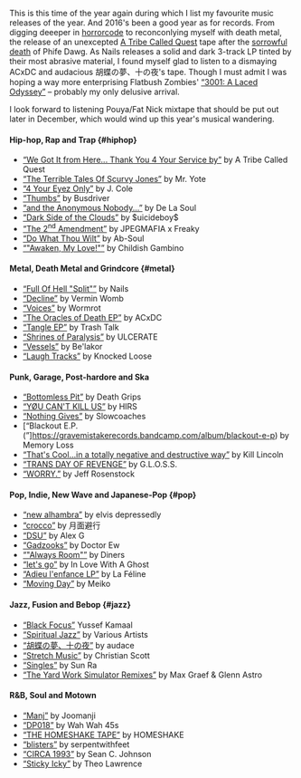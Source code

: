 This is this time of the year again during which I list my favourite music releases of the year. And 2016's been a good year as for records. From digging deeeper in [horrorcode](https://en.wikipedia.org/wiki/Horrorcore) to reconconlying myself with death metal, the release of an unexcepted [A Tribe Called Quest](https://en.wikipedia.org/wiki/A_Tribe_Called_Quest) tape after the [sorrowful death]((http://www.rollingstone.com/music/news/a-tribe-called-quests-phife-dawg-dead-at-45-20160323)) of Phife Dawg.
As Nails releases a solid and dark 3-track LP tinted by their most abrasive material, I found myself glad to listen to a dismaying ACxDC and audacious 胡蝶の夢、十の夜's tape. Though I must admit I was hoping a way more enterprising Flatbush Zombies' [“3001: A Laced Odyssey”](https://itunes.apple.com/us/album/3001-a-laced-odyssey/id1078051629) &ndash; probably my only delusive arrival.

I look forward to listening Pouya/Fat Nick mixtape that should be put out later in December, which would wind up this year's musical wandering.

#### Hip-hop, Rap and Trap {#hiphop}
* [“We Got It from Here... Thank You 4 Your Service by”](https://itunes.apple.com/us/artist/a-tribe-called-quest/id1587965) by A Tribe Called Quest
* [“The Terrible Tales Of Scurvy Jones”](https://flyhighsociety.bandcamp.com/album/mr-yote-the-terrible-tales-of-scurvy-jones) by Mr. Yote
* [“4 Your Eyez Only”](https://itunes.apple.com/us/album/4-your-eyez-only/id1181531244) by J. Cole
* [“Thumbs”](https://itunes.apple.com/us/album/thumbs/id1051982882) by Busdriver
* [“and the Anonymous Nobody...”](https://itunes.apple.com/us/album/and-the-anonymous-nobody.../id1114903637) by De La Soul
* [“Dark Side of the Clouds”](https://suicideboys.bandcamp.com/album/dark-side-of-the-clouds) by \$uicideboy\$
* [“The 2<sup>nd</sup> Amendment”](https://jpegmafia.bandcamp.com/album/the-2nd-amendment) by JPEGMAFIA x Freaky
* [“Do What Thou Wilt”](https://itunes.apple.com/us/album/do-what-thou-wilt./id1182583589) by Ab-Soul
* [“"Awaken, My Love!"”](https://itunes.apple.com/us/album/awaken-my-love!/id1173655524) by Childish Gambino

#### Metal, Death Metal and Grindcore {#metal}
* [“Full Of Hell "Split"”](https://deathwishinc.com/products/nails-full-of-hell-split) by Nails
* [“Decline”](https://verminwomb.bandcamp.com/album/decline) by Vermin Womb
* [“Voices”](https://wormrot.bandcamp.com/album/voices) by Wormrot
* [“The Oracles of Death EP”](https://acxdc.bandcamp.com/album/the-oracles-of-death-ep) by ACxDC
* [“Tangle EP”](https://itunes.apple.com/us/album/tangle-ep/id1169196102) by Trash Talk
* [“Shrines of Paralysis”](https://ulcerate.bandcamp.com/album/shrines-of-paralysis) by ULCERATE
* [“Vessels”](http://belakorband.com/release/vessels-2016/) by Be'lakor
* [“Laugh Tracks”](https://itunes.apple.com/us/album/laugh-tracks/id1135614556) by Knocked Loose

#### Punk, Garage, Post-hardore and Ska
* [“Bottomless Pit”](https://itunes.apple.com/us/album/bottomless-pit/id1109208657) by Death Grips
* [“YØU CAN'T KILL US”](https://hirs.bandcamp.com/album/y-u-cant-kill-us) by HIRS
* [“Nothing Gives”](https://slowcoaches.bandcamp.com/album/nothing-gives) by Slowcoaches
* [“Blackout E.P.(”]https://gravemistakerecords.bandcamp.com/album/blackout-e-p) by Memory Loss
* [“That's Cool...in a totally negative and destructive way”](https://killlincolndc.bandcamp.com/album/thats-cool-in-a-totally-negative-and-destructive-way) by Kill Lincoln
* [“TRANS DAY OF REVENGE”](https://girlslivingoutsidesocietysshit.bandcamp.com/album/trans-day-of-revenge) by G.L.O.S.S.
* [“WORRY.”](https://jeffrosenstock.bandcamp.com/album/worry) by Jeff Rosenstock

#### Pop, Indie, New Wave and Japanese-Pop {#pop}
* [“new alhambra”](https://elvisdepressedly.bandcamp.com/album/new-alhambra) by elvis depressedly
* [“crocco”](https://getsumenhikou.bandcamp.com/album/crocco) by 月面避行
* [“DSU”](https://sandy.bandcamp.com/album/dsu) by Alex G
* [“Gadzooks”](https://doctor-ew.bandcamp.com/album/gadzooks) by Doctor Ew
* [“"Always Room"”](https://diners.bandcamp.com/album/always-room) by Diners
* [“let's go”](https://ztapes.bandcamp.com/album/lets-go) by In Love With A Ghost
* [“Adieu l'enfance LP”](https://lafeline.bandcamp.com/album/adieu-lenfance-lp) by La Féline
* [“Moving Day”](https://meiko.bandcamp.com/album/moving-day) by Meiko

#### Jazz, Fusion and Bebop {#jazz}
* [“Black Focus”](https://yussefkamaal.bandcamp.com/album/black-focus) Yussef Kamaal
* [“Spiritual Jazz”](https://spiritualjazz.bandcamp.com/album/spiritual-jazz) by Various Artists
* [“胡蝶の夢、十の夜”](https://avec-audace.bandcamp.com/album/-) by audace
* [“Stretch Music”](https://christianscott.bandcamp.com/album/stretch-music) by Christian Scott
* [“Singles”](https://sunrastrut.bandcamp.com/album/singles) by Sun Ra
* [“The Yard Work Simulator Remixes”](https://maxgraefglennastro.bandcamp.com/album/the-yard-work-simulator-remixes) by Max Graef & Glenn Astro

#### R&B, Soul and Motown
* [“Manj”](https://joomanji.bandcamp.com/album/manj) by Joomanji
* [“DP018”](https://wahwah45s.bandcamp.com/album/dp018) by Wah Wah 45s
* [“THE HOMESHAKE TAPE”](https://homeshake.bandcamp.com/album/the-homeshake-tape) by HOMESHAKE
* [“blisters”](https://serpentwithfeet.bandcamp.com/album/blisters-2) by serpentwithfeet
* [“CIRCA 1993”](https://seancjohnson.bandcamp.com/album/circa-1993) by Sean C. Johnson
* [“Sticky Icky”](https://theolawrencemusic.bandcamp.com/album/sticky-icky) by Theo Lawrence